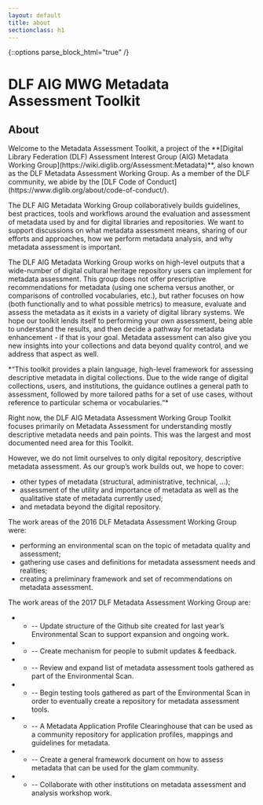 ```yaml
---
layout: default
title: about
sectionclass: h1
---
```

{::options parse_block_html="true" /}

<h1>DLF AIG MWG Metadata Assessment Toolkit</h1>
<div type="content">
<h2>About</h2>

   <p>Welcome to the Metadata Assessment Toolkit, a project of the **[Digital Library Federation (DLF) Assessment Interest Group (AIG) Metadata Working Group](https://wiki.diglib.org/Assessment:Metadata)**, also known as the DLF Metadata Assessment Working Group. As a member of the DLF community, we abide by the [DLF Code of Conduct](https://www.diglib.org/about/code-of-conduct/).</p>

   <p>The DLF AIG Metadata Working Group collaboratively builds guidelines, best practices, tools and workflows around the evaluation and assessment of metadata used by and for digital libraries and repositories. We want to support discussions on what metadata assessment means, sharing of our efforts and approaches, how we perform metadata analysis, and why metadata assessment is important.</p>

   <p>The DLF AIG Metadata Working Group works on high-level outputs that a wide-number of digital cultural heritage repository users can implement for metadata assessment. This group does not offer prescriptive recommendations for metadata (using one schema versus another, or comparisons of controlled vocabularies, etc.), but rather focuses on how (both functionally and to what possible metrics) to measure, evaluate and assess the metadata as it exists in a variety of digital library systems. We hope our toolkit lends itself to performing your own assessment, being able to understand the results, and then decide a pathway for metadata enhancement - if that is your goal. Metadata assessment can also give you new insights into your collections and data beyond quality control, and we address that aspect as well.</p>

   <p>*“This toolkit provides a plain language, high-level framework for assessing descriptive metadata in digital collections. Due to the wide range of digital collections, users, and institutions, the guidance outlines a general path to assessment, followed by more tailored paths for a set of use cases, without reference to particular schema or vocabularies.“*</p>

   <p>Right now, the DLF AIG Metadata Assessment Working Group Toolkit focuses primarily on Metadata Assessment for understanding mostly descriptive metadata needs and pain points. This was the largest and most documented need area for this Toolkit.</p>

   <p>However, we do not limit ourselves to only digital repository, descriptive metadata assessment. As our group’s work builds out, we hope to cover:</p>

   <ul>    
   <li>other types of metadata (structural, administrative, technical, …);</li>
   <li>assessment of the utility and importance of metadata as well as the qualitative state of metadata currently used;</li>
   <li>and metadata beyond the digital repository.</li>
   </ul>

   <p>The work areas of the 2016 DLF Metadata Assessment Working Group were:</p>

   <ul>     
   <li>performing an environmental scan on the topic of metadata quality and assessment;</li>
   <li>gathering use cases and definitions for metadata assessment needs and realities;</li>
   <li>creating a preliminary framework and set of recommendations on metadata assessment.</li>
   </ul>

   <p>The work areas of the 2017 DLF Metadata Assessment Working Group are:</p>

- - --  Update structure of the Github site created for last year’s Environmental Scan to support expansion and ongoing work.
- - --  Create mechanism for people to submit updates & feedback.
- - --  Review and expand list of metadata assessment tools gathered as part of the Environmental Scan. 
- - --  Begin testing tools gathered as part of the Environmental Scan in order to eventually create a repository for metadata assessment tools.
- - --  A Metadata Application Profile Clearinghouse that can be used as a community repository for application profiles, mappings and guidelines for metadata.
- - --  Create a general framework document on how to assess metadata that can be used for the glam community.
- - --  Collaborate with other institutions on metadata assessment and analysis workshop work.

</div>
